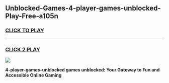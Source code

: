 
## Unblocked-Games-4-player-games-unblocked-Play-Free-a105n
<h3>
<a href="https://premium76.site?title=4-player-games-unblocked&ref=20A">CLICK TO PLAY</a></h3>
<hr>

<h3>
<a href="https://premium76.site?title=4-player-games-unblocked&ref=20A">CLICK 2 PLAY</a>
  
</h3>

<a href="https://premium76.site?title=4-player-games-unblocked&ref=20A"><img src="https://clearcache.store/games.png"></a>


**4-player-games-unblocked games unblocked: Your Gateway to Fun and Accessible Online Gaming**
